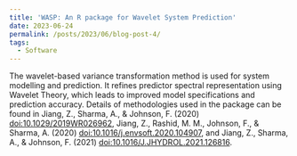 ```yaml
---
title: 'WASP: An R package for Wavelet System Prediction'
date: 2023-06-24
permalink: /posts/2023/06/blog-post-4/
tags:
  - Software
---
```


The wavelet-based variance transformation method is used for system modelling and prediction. It refines predictor spectral representation using Wavelet Theory, which leads to improved model specifications and prediction accuracy. Details of methodologies used in the package can be found in Jiang, Z., Sharma, A., & Johnson, F. (2020) <doi:10.1029/2019WR026962>, Jiang, Z., Rashid, M. M., Johnson, F., & Sharma, A. (2020) <doi:10.1016/j.envsoft.2020.104907>, and Jiang, Z., Sharma, A., & Johnson, F. (2021) <doi:10.1016/J.JHYDROL.2021.126816>.